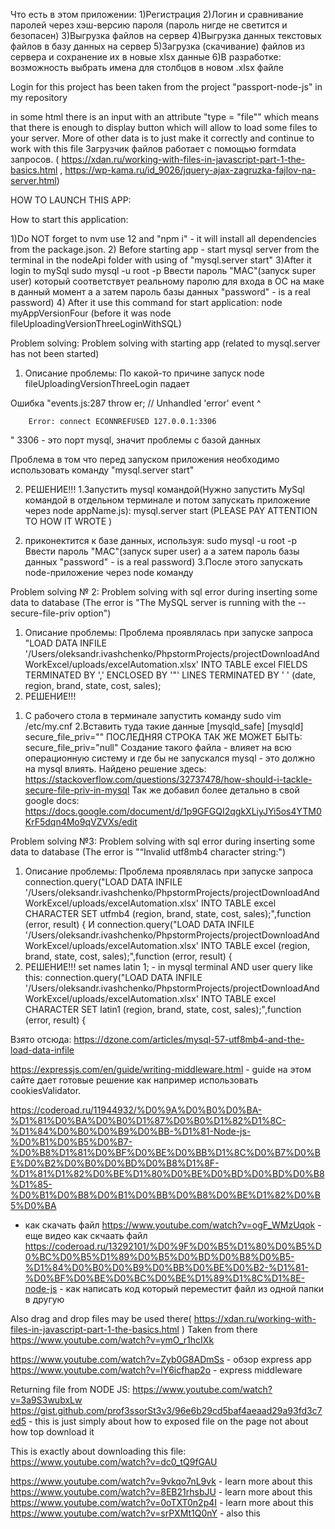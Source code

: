 Что есть в этом приложении:
1)Регистрация
2)Логин и сравнивание паролей через хэш-версию пароля (пароль нигде не светится и безопасен)
3)Выгрузка файлов на сервер
4)Выгрузка данных текстовых файлов в базу данных на сервер
5)Загрузка (скачивание) файлов из сервера и сохранение их в новые xlsx данные
6)В разработке: возможность выбрать имена для столбцов в новом .xlsx файле


Login for this project has been taken from the project "passport-node-js" in my repository


in some html there is an input with an attribute "type = "file"" which means that there is enough to display button which will allow to
load some files to your server. More of other data is to just make it correctly and continue to work with this file
Загрузчик файлов работает с помощью formdata запросов. 
( https://xdan.ru/working-with-files-in-javascript-part-1-the-basics.html , https://wp-kama.ru/id_9026/jquery-ajax-zagruzka-fajlov-na-server.html)

HOW TO LAUNCH THIS APP:


How to start this application:

1)Do NOT forget to nvm use 12 and "npm i" - it will install all dependencies from the package.json.
2) Before starting app - start mysql server from the terminal in the nodeApi folder with using of 
"mysql.server start"
3)After it login to mySql
sudo mysql -u root -p
   Ввести пароль "MAC"(запуск super user) который соответствует реальному паролю для входа в ОС на маке в данный момент
   а а затем пароль базы данных "password" - is a real password)
4) After it use this command for start application:
node myAppVersionFour (before it was node fileUploadingVersionThreeLoginWithSQL)




Problem solving:
Problem solving with starting app (related to mysql.server has not been started)

1) Описание проблемы:
По какой-то причине запуск node fileUploadingVersionThreeLogin падает

Ошибка "events.js:287
              throw er; // Unhandled 'error' event
              ^
        
        Error: connect ECONNREFUSED 127.0.0.1:3306
"
3306 - это порт mysql, значит проблемы с базой данных

Проблема в том что перед запуском приложения необходимо использовать команду "mysql.server start"


2) РЕШЕНИЕ!!!
1.Запустить mysql командой(Нужно запустить MySql командой в отдельном терминале и потом запускать приложение через node appName.js):
  mysql.server start (PLEASE PAY ATTENTION TO HOW IT WROTE )
2. приконектится к базе данных, используя:
   sudo mysql -u root -p
   Ввести пароль "MAC"(запуск super user)
   а а затем пароль базы данных "password" - is a real password)
3.После этого запускать node-приложение через node команду

Problem solving № 2:
Problem solving with sql error during inserting some data to database (The error is "The MySQL server is running with the --secure-file-priv option")
1) Описание проблемы: Проблема проявлялась при запуске запроса 
"LOAD DATA INFILE '/Users/oleksandr.ivashchenko/PhpstormProjects/projectDownloadAndWorkExcel/uploads/excelAutomation.xlsx' INTO TABLE excel FIELDS TERMINATED BY ',' ENCLOSED BY '"' LINES TERMINATED BY '
' (date, region, brand, state, cost, sales);
2) РЕШЕНИЕ!!!
1. С рабочего стола в терминале запустить команду
sudo vim /etc/my.cnf
2.Вставить туда такие данные
[mysqld_safe]
[mysqld]
secure_file_priv=""
ПОСЛЕДНЯЯ СТРОКА ТАК ЖЕ МОЖЕТ БЫТЬ: secure_file_priv="null"
Создание такого файла - влияет на всю операционную систему и где бы не запускался mysql - это должно на mysql влиять.
Найдено решение здесь: https://stackoverflow.com/questions/32737478/how-should-i-tackle-secure-file-priv-in-mysql
Так же добавил более детально в свой google docs:
https://docs.google.com/document/d/1p9GFGQI2qgkXLiyJYi5os4YTM0KrF5dqn4Mo9qVZVXs/edit

Problem solving №3:
Problem solving with sql error during inserting some data to database (The error is "“Invalid utf8mb4 character string:")
1) Описание проблемы: Проблема проявлялась при запуске запроса
connection.query("LOAD DATA INFILE '/Users/oleksandr.ivashchenko/PhpstormProjects/projectDownloadAndWorkExcel/uploads/excelAutomation.xlsx' INTO TABLE excel CHARACTER SET utfmb4 (region, brand, state, cost, sales);",function (error, result) {
И
connection.query("LOAD DATA INFILE '/Users/oleksandr.ivashchenko/PhpstormProjects/projectDownloadAndWorkExcel/uploads/excelAutomation.xlsx' INTO TABLE excel (region, brand, state, cost, sales);",function (error, result) {
2) РЕШЕНИЕ!!!
set names latin 1; - in mysql terminal
AND
user query like this: connection.query("LOAD DATA INFILE '/Users/oleksandr.ivashchenko/PhpstormProjects/projectDownloadAndWorkExcel/uploads/excelAutomation.xlsx' INTO TABLE excel CHARACTER SET latin1 (region, brand, state, cost, sales);",function (error, result) {



Взято отсюда: https://dzone.com/articles/mysql-57-utf8mb4-and-the-load-data-infile



https://expressjs.com/en/guide/writing-middleware.html - guide на этом сайте дает готовые решение как например использовать cookiesValidator.


https://coderoad.ru/11944932/%D0%9A%D0%B0%D0%BA-%D1%81%D0%BA%D0%B0%D1%87%D0%B0%D1%82%D1%8C-%D1%84%D0%B0%D0%B9%D0%BB-%D1%81-Node-js-%D0%B1%D0%B5%D0%B7-%D0%B8%D1%81%D0%BF%D0%BE%D0%BB%D1%8C%D0%B7%D0%BE%D0%B2%D0%B0%D0%BD%D0%B8%D1%8F-%D1%81%D1%82%D0%BE%D1%80%D0%BE%D0%BD%D0%BD%D0%B8%D1%85-%D0%B1%D0%B8%D0%B1%D0%BB%D0%B8%D0%BE%D1%82%D0%B5%D0%BA
- как скачать файл
https://www.youtube.com/watch?v=ogF_WMzUqok - еще видео как скчаать файл
https://coderoad.ru/13292101/%D0%9F%D0%B5%D1%80%D0%B5%D0%BC%D0%B5%D1%89%D0%B5%D0%BD%D0%B8%D0%B5-%D1%84%D0%B0%D0%B9%D0%BB%D0%BE%D0%B2-%D1%81-%D0%BF%D0%BE%D0%BC%D0%BE%D1%89%D1%8C%D1%8E-node-js  - как написать код который переместит файл из одной папки в другую


Also drag and drop files may be used there( https://xdan.ru/working-with-files-in-javascript-part-1-the-basics.html ) 
Taken from there https://www.youtube.com/watch?v=ymO_r1hcIXk


https://www.youtube.com/watch?v=Zyb0G8ADmSs - обзор express app
https://www.youtube.com/watch?v=lY6icfhap2o - express middleware

Returning file from NODE JS:
https://www.youtube.com/watch?v=3a9S3wubxLw
https://gist.github.com/prof3ssorSt3v3/96e6b29cd5baf4aeaad29a93fd3c7ed5 - this is just simply about how to exposed file on the page
not about how top download it

This is exactly about downloading this file: https://www.youtube.com/watch?v=dc0_tQ9fGAU

https://www.youtube.com/watch?v=9vkqo7nL9vk - learn more about this
https://www.youtube.com/watch?v=8EB21rhsbJU - learn more about this
https://www.youtube.com/watch?v=0oTXT0n2p4I - learn more about this
https://www.youtube.com/watch?v=srPXMt1Q0nY - also this
